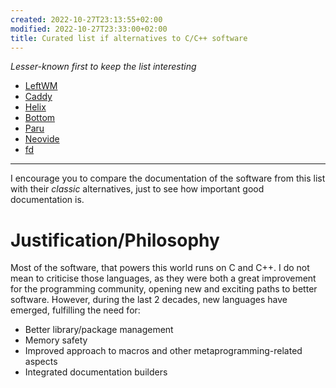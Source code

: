 ```yaml
---
created: 2022-10-27T23:13:55+02:00
modified: 2022-10-27T23:33:00+02:00
title: Curated list if alternatives to C/C++ software
---
```


*Lesser-known first to keep the list interesting*

- [LeftWM](https://leftwm.org)
- [Caddy](https://caddyserver.com/)
- [Helix](https://helix-editor.com/)
- [Bottom](https://caddyserver.com/)
- [Paru](https://github.com/Morganamilo/paru)
- [Neovide](https://neovide.dev)
- [fd](https://github.com/sharkdp/fd)

---

I encourage you to compare the documentation of the software from this list with their *classic* alternatives, just to see how important good documentation is. 

# Justification/Philosophy

Most of the software, that powers this world runs on C and C++. I do not mean to criticise those languages, as they were both a great improvement for the programming community, opening new and exciting paths to better software. However, during the last 2 decades, new languages have emerged, fulfilling the need for:


- Better library/package management
- Memory safety
- Improved approach to macros and other metaprogramming-related aspects
- Integrated documentation builders
